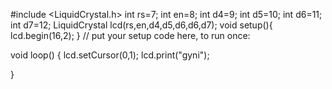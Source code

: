 #include <LiquidCrystal.h>
int rs=7;
int en=8;
int d4=9;
int d5=10;
int d6=11;
int d7=12;
LiquidCrystal lcd(rs,en,d4,d5,d6,d6,d7);
void setup(){
lcd.begin(16,2);
}
  // put your setup code here, to run once:



void loop() {
lcd.setCursor(0,1);
lcd.print("gyni");

}
